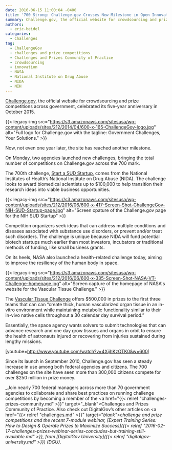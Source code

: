 ```yaml
---
date: 2016-06-15 11:00:04 -0400
title: '700 Strong: Challenge.gov Crosses New Milestone in Open Innovation'
summary: Challenge.gov, the official website for crowdsourcing and prize competitions across government, celebrated its five-year anniversary in October 2015. Now, not even one year later, the site has reached another milestone. On Monday, two agencies launched new challenges, bringing the total
authors:
  - eric-beidel
categories:
  - Challenges
tag:
  - ChallengeGov
  - challenges and prize competitions
  - Challenges and Prizes Community of Practice
  - crowdsourcing
  - innovation
  - NASA
  - National Institute on Drug Abuse
  - NIDA
  - NIH
---
```


[Challenge.gov](https://www.challenge.gov/), the official website for crowdsourcing and prize competitions across government, celebrated its five-year anniversary in October 2015.

{{< legacy-img src="https://s3.amazonaws.com/sitesusa/wp-content/uploads/sites/212/2014/04/600-x-165-ChallengeGov-logo.jpg" alt="Full logo for Challenge.gov with the tagline: Government Challenges, Your Solutions." >}}

Now, not even one year later, the site has reached another milestone.

On Monday, two agencies launched new challenges, bringing the total number of competitions on Challenge.gov across the 700 mark.

The 700th challenge, [Start a SUD Startup](https://www.challenge.gov/challenge/100000-for-start-a-sud-startup/), comes from the National Institutes of Health’s National Institute on Drug Abuse (NIDA). The challenge looks to award biomedical scientists up to $100,000 to help transition their research ideas into viable business opportunities.

{{< legacy-img src="https://s3.amazonaws.com/sitesusa/wp-content/uploads/sites/212/2016/06/600-x-417-Screen-Shot-ChallengeGov-NIH-SUD-Startup-page.jpg" alt="Screen cpature of the Challenge.gov page for the NIH SUD Startup" >}}

Competition organizers seek ideas that can address multiple conditions and diseases associated with substance use disorders, or prevent and/or treat such disorders. The challenge is unique because NIDA will fund potential biotech startups much earlier than most investors, incubators or traditional methods of funding, like small business grants.

On its heels, NASA also launched a health-related challenge today, aiming to improve the resiliency of the human body in space.

{{< legacy-img src="https://s3.amazonaws.com/sitesusa/wp-content/uploads/sites/212/2016/06/600-x-335-Screen-Shot-NASA-VT-Challenge-homepage.jpg" alt="Screen capture of the homepage of NASA's website for the Vascular Tissue Challenge." >}}

The [Vascular Tissue Challenge](https://www.neworgan.org/vtc-prize.php) offers $500,000 in prizes to the first three teams that can can “create thick, human vascularized organ tissue in an in-vitro environment while maintaining metabolic functionality similar to their in-vivo native cells throughout a 30 calendar day survival period.”

Essentially, the space agency wants solvers to submit technologies that can advance research and one day grow tissues and organs in orbit to ensure the health of astronauts injured or recovering from injuries sustained during lengthy missions.

[youtube=http://www.youtube.com/watch?v=4XijhKzOTK0&w=600] 
  
Since its launch in September 2010, Challenge.gov has seen a steady increase in use among both federal agencies and citizens. The 700 challenges on the site have seen more than 300,000 citizens compete for over $250 million in prize money.

_Join nearly 700 federal managers across more than 70 government agencies to collaborate and share best practices on running challenge competitions by becoming a member of the <a href="{{< relref "challenges-prizes-community.md" >}}" target="_blank">Challenges and Prizes Community of Practice</a>. Also check out DigitalGov&#8217;s other articles on <a href="{{< relref "challenges.md" >}}" target="_blank">challenge and prize competitions</a> and the recent 7-module webinar, [Expert Training Series: How to Design & Operate Prizes to Maximize Success]({{< relref "2016-02-17-challenges-prizes-webinar-series-concludes-but-training-still-available.md" >}}, from [DigitalGov University]({{< relref "digitalgov-university.md" >}}) (DGU)._